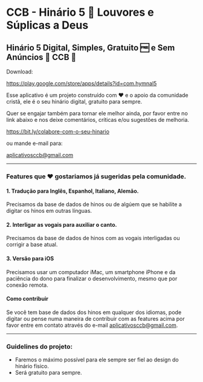 # CCB - Hinário 5 🎻 Louvores e Súplicas a Deus

## Hinário 5 Digital, Simples, Gratuito 🆓 e Sem Anúncios 🙌 CCB 🌟

Download:

https://play.google.com/store/apps/details?id=com.hymnal5

Esse aplicativo é um projeto construído com ❤️ e o apoio da comunidade cristã, ele é o seu hinário digital, gratuito para sempre.

Quer se engajar também para tornar ele melhor ainda, por favor entre no link abaixo e nos deixe comentários, críticas e/ou sugestões de melhoria.

https://bit.ly/colabore-com-o-seu-hinario

ou mande e-mail para:

aplicativosccb@gmail.com

---------
### Features que  ❤️ gostariamos já sugeridas pela comunidade.

#### 1. Tradução para Inglês, Espanhol, Italiano, Alemão.

Precisamos da base de dados de hinos ou de algúem que se habilite a digitar os hinos em outras línguas.

#### 2. Interligar as vogais para auxiliar o canto.

Precisamos da base de dados de hinos com as vogais interligadas ou corrigir a base atual.

#### 3. Versão para iOS

Precisamos usar um computador iMac, um smartphone iPhone e da paciência do dono para finalizar o desenvolvimento, mesmo que por conexão remota.

#### Como contribuir

Se você tem base de dados dos hinos em qualquer dos idiomas, pode digitar ou pense numa maneira de contribuir com as features acima por favor entre em contato através do e-mail aplicativosccb@gmail.com.

---------

### Guidelines do projeto:

- Faremos o máximo possível para ele sempre ser fiel ao design do hinário físico.
- Será gratuito para sempre.